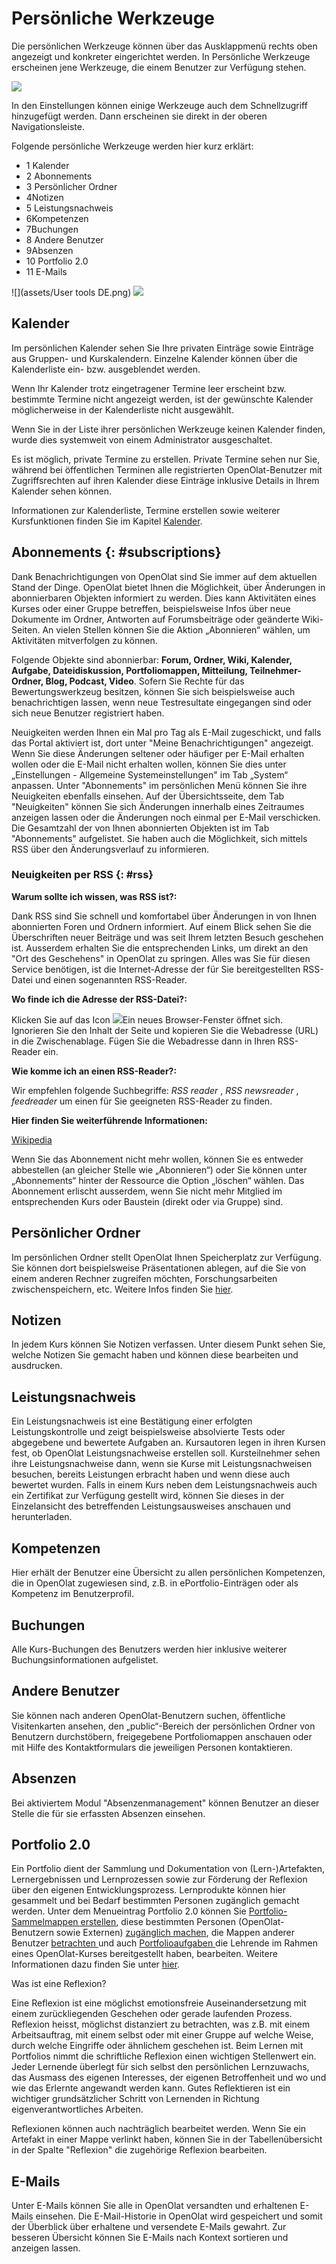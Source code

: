 # Persönliche Werkzeuge


Die persönlichen Werkzeuge können über das Ausklappmenü rechts oben angezeigt
und konkreter eingerichtet werden. In Persönliche Werkzeuge erscheinen jene
Werkzeuge, die einem Benutzer zur Verfügung stehen.

![](assets/DE_pers_menu.png)

In den Einstellungen können einige Werkzeuge auch dem Schnellzugriff
hinzugefügt werden. Dann erscheinen sie direkt in der oberen
Navigationsleiste.

Folgende persönliche Werkzeuge werden hier kurz erklärt:

  * 1 Kalender
  * 2 Abonnements
  * 3 Persönlicher Ordner
  * 4Notizen
  * 5 Leistungsnachweis
  * 6Kompetenzen
  * 7Buchungen
  * 8 Andere Benutzer
  * 9Absenzen
  * 10 Portfolio 2.0
  * 11 E-Mails

![](assets/User tools DE.png)
![](assets/Benutzerwerkzeuge2.jpg)

  

##  Kalender

Im persönlichen Kalender sehen Sie Ihre privaten Einträge sowie Einträge aus
Gruppen- und Kurskalendern. Einzelne Kalender können über die Kalenderliste
ein- bzw. ausgeblendet werden.

Wenn Ihr Kalender trotz eingetragener Termine leer erscheint bzw. bestimmte
Termine nicht angezeigt werden, ist der gewünschte Kalender möglicherweise in
der Kalenderliste nicht ausgewählt.

Wenn Sie in der Liste ihrer persönlichen Werkzeuge keinen Kalender finden,
wurde dies systemweit von einem Administrator ausgeschaltet.

Es ist möglich, private Termine zu erstellen. Private Termine sehen nur Sie,
während bei öffentlichen Terminen alle registrierten OpenOlat-Benutzer mit
Zugriffsrechten auf ihren Kalender diese Einträge inklusive Details in Ihrem
Kalender sehen können.

Informationen zur Kalenderliste, Termine erstellen sowie weiterer
Kursfunktionen finden Sie im Kapitel
[Kalender](Calendar.de.md).

  

##  Abonnements {: #subscriptions}

Dank Benachrichtigungen von OpenOlat sind Sie immer auf dem aktuellen Stand
der Dinge. OpenOlat bietet Ihnen die Möglichkeit, über Änderungen in
abonnierbaren Objekten informiert zu werden. Dies kann Aktivitäten eines
Kurses oder einer Gruppe betreffen, beispielsweise Infos über neue Dokumente
im Ordner, Antworten auf Forumsbeiträge oder geänderte Wiki-Seiten. An vielen
Stellen können Sie die Aktion „Abonnieren“ wählen, um Aktivitäten mitverfolgen
zu können.

Folgende Objekte sind abonnierbar: **Forum, Ordner, Wiki, Kalender, Aufgabe,
Dateidiskussion, Portfoliomappen, Mitteilung, Teilnehmer-Ordner, Blog,
Podcast, Video**. Sofern Sie Rechte für das Bewertungswerkzeug besitzen,
können Sie sich beispielsweise auch benachrichtigen lassen, wenn neue
Testresultate eingegangen sind oder sich neue Benutzer registriert haben.

Neuigkeiten werden Ihnen ein Mal pro Tag als E-Mail zugeschickt, und falls das
Portal aktiviert ist, dort unter "Meine Benachrichtigungen" angezeigt. Wenn
Sie diese Änderungen seltener oder häufiger per E-Mail erhalten wollen oder
die E-Mail nicht erhalten wollen, können Sie dies unter „Einstellungen -
Allgemeine Systemeinstellungen" im Tab „System“ anpassen. Unter "Abonnements"
im persönlichen Menü können Sie ihre Neuigkeiten ebenfalls einsehen. Auf der
Übersichtsseite, dem Tab "Neuigkeiten" können Sie sich Änderungen innerhalb
eines Zeitraumes anzeigen lassen oder die Änderungen noch einmal per E-Mail
verschicken. Die Gesamtzahl der von Ihnen abonnierten Objekten ist im Tab
"Abonnements" aufgelistet.  Sie haben auch die Möglichkeit, sich mittels RSS
über den Änderungsverlauf zu informieren.

### Neuigkeiten per RSS {: #rss}

**Warum sollte ich wissen, was RSS ist?:**

Dank RSS sind Sie schnell und komfortabel über Änderungen in von Ihnen
abonnierten Foren und Ordnern informiert. Auf einem Blick sehen Sie die
Überschriften neuer Beiträge und was seit Ihrem letzten Besuch geschehen ist.
Ausserdem erhalten Sie die entsprechenden Links, um direkt an den "Ort des
Geschehens" in OpenOlat zu springen. Alles was Sie für diesen Service
benötigen, ist die Internet-Adresse der für Sie bereitgestellten RSS-Datei und
einen sogenannten RSS-Reader.

 **Wo finde ich die Adresse der RSS-Datei?:**

Klicken Sie auf das Icon
![](assets/rss.png)Ein
neues Browser-Fenster öffnet sich. Ignorieren Sie den Inhalt der Seite und
kopieren Sie die Webadresse (URL) in die Zwischenablage. Fügen Sie die
Webadresse dann in Ihren RSS-Reader ein.

 **Wie komme ich an einen RSS-Reader?:**

Wir empfehlen folgende Suchbegriffe: _RSS reader_ , _RSS newsreader_ ,
_feedreader_ um einen für Sie geeigneten RSS-Reader zu finden.

 **Hier finden Sie weiterführende Informationen:**

[Wikipedia](http://en.wikipedia.org/wiki/Rss_feed)

Wenn Sie das Abonnement nicht mehr wollen, können Sie es entweder abbestellen
(an gleicher Stelle wie „Abonnieren“) oder Sie können unter „Abonnements“
hinter der Ressource die Option „löschen“ wählen. Das Abonnement erlischt
ausserdem, wenn Sie nicht mehr Mitglied im entsprechenden Kurs oder Baustein
(direkt oder via Gruppe) sind.

##  Persönlicher Ordner

Im persönlichen Ordner stellt OpenOlat Ihnen Speicherplatz zur Verfügung. Sie
können dort beispielsweise Präsentationen ablegen, auf die Sie von einem
anderen Rechner zugreifen möchten, Forschungsarbeiten zwischenspeichern, etc.
Weitere Infos finden Sie
[hier](Personal_folders.de.md).

## Notizen

In jedem Kurs können Sie Notizen verfassen. Unter diesem Punkt sehen Sie,
welche Notizen Sie gemacht haben und können diese bearbeiten und ausdrucken.

##  Leistungsnachweis

Ein Leistungsnachweis ist eine Bestätigung einer erfolgten Leistungskontrolle
und zeigt beispielsweise absolvierte Tests oder abgegebene und bewertete
Aufgaben an. Kursautoren legen in ihren Kursen fest, ob OpenOlat
Leistungsnachweise erstellen soll. Kursteilnehmer sehen ihre
Leistungsnachweise dann, wenn sie Kurse mit Leistungsnachweisen besuchen,
bereits Leistungen erbracht haben und wenn diese auch bewertet wurden. Falls
in einem Kurs neben dem Leistungsnachweis auch ein Zertifikat zur Verfügung
gestellt wird, können Sie dieses in der Einzelansicht des betreffenden
Leistungsausweises anschauen und herunterladen.

## Kompetenzen

Hier erhält der Benutzer eine Übersicht zu allen persönlichen Kompetenzen, die
in OpenOlat zugewiesen sind, z.B. in ePortfolio-Einträgen oder als Kompetenz
im Benutzerprofil.

## Buchungen

Alle Kurs-Buchungen des Benutzers werden hier inklusive weiterer
Buchungsinformationen aufgelistet.

##  Andere Benutzer

Sie können nach anderen OpenOlat-Benutzern suchen, öffentliche Visitenkarten
ansehen, den „public“-Bereich der persönlichen Ordner von Benutzern
durchstöbern, freigegebene Portfoliomappen anschauen oder mit Hilfe des
Kontaktformulars die jeweiligen Personen kontaktieren.

## Absenzen

Bei aktiviertem Modul "Absenzenmanagement" können Benutzer an dieser Stelle
die für sie erfassten Absenzen einsehen.

##  Portfolio 2.0

Ein Portfolio dient der Sammlung und Dokumentation von (Lern-)Artefakten,
Lernergebnissen und Lernprozessen sowie zur Förderung der Reflexion über den
eigenen Entwicklungsprozess. Lernprodukte können hier gesammelt und bei Bedarf
bestimmten Personen zugänglich gemacht werden. Unter dem Menueintrag Portfolio
2.0 können Sie [Portfolio-Sammelmappen
erstellen](../display/OO161DE/Portfolio+erstellen.html), diese bestimmten
Personen (OpenOlat-Benutzern sowie Externen) [zugänglich
machen](../portfolio/Shared_by_me.de.md), die Mappen anderer
Benutzer [betrachten ](../portfolio/Shared_with_me.de.md)und auch
[Portfolioaufgaben
](../portfolio/Portfolio_task_and_assignment_Collecting_and_editing.de.md)die
Lehrende im Rahmen eines OpenOlat-Kurses  bereitgestellt haben, bearbeiten.
Weitere Informationen dazu finden Sie unter
[hier](../portfolio/Portfolio_-_General_Information.de.md).  

  

 Was ist eine Reflexion?

Eine Reflexion ist eine möglichst emotionsfreie Auseinandersetzung mit einem
zurückliegenden Geschehen oder gerade laufenden Prozess. Reflexion heisst,
möglichst distanziert zu betrachten, was z.B. mit einem Arbeitsauftrag, mit
einem selbst oder mit einer Gruppe auf welche Weise, durch welche Eingriffe
oder ähnlichem geschehen ist. Beim Lernen mit Portfolios nimmt die
schriftliche Reflexion einen wichtigen Stellenwert ein. Jeder Lernende
überlegt für sich selbst den persönlichen Lernzuwachs, das Ausmass des eigenen
Interesses, der eigenen Betroffenheit und wo und wie das Erlernte angewandt
werden kann. Gutes Reflektieren ist ein wichtiger grundsätzlicher Schritt von
Lernenden in Richtung eigenverantwortliches Arbeiten.

Reflexionen können auch nachträglich bearbeitet werden. Wenn Sie ein Artefakt
in einer Mappe verlinkt haben, können Sie in der Tabellenübersicht in der
Spalte "Reflexion" die zugehörige Reflexion bearbeiten.

##  E-Mails

Unter E-Mails können Sie alle in OpenOlat versandten und erhaltenen E-Mails
einsehen. Die E-Mail-Historie in OpenOlat wird gespeichert und somit der
Überblick über erhaltene und versendete E-Mails gewahrt. Zur besseren
Übersicht können Sie E-Mails nach Kontext sortieren und anzeigen lassen.

